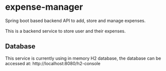 # expense-manager
Spring boot based backend API to add, store and manage expenses.
<br>
<br>
This is a backend service to store user and their expenses.

## Database
This service is currently using in memory H2 database, the database can be accessed at:
http://localhost:8080/h2-console
